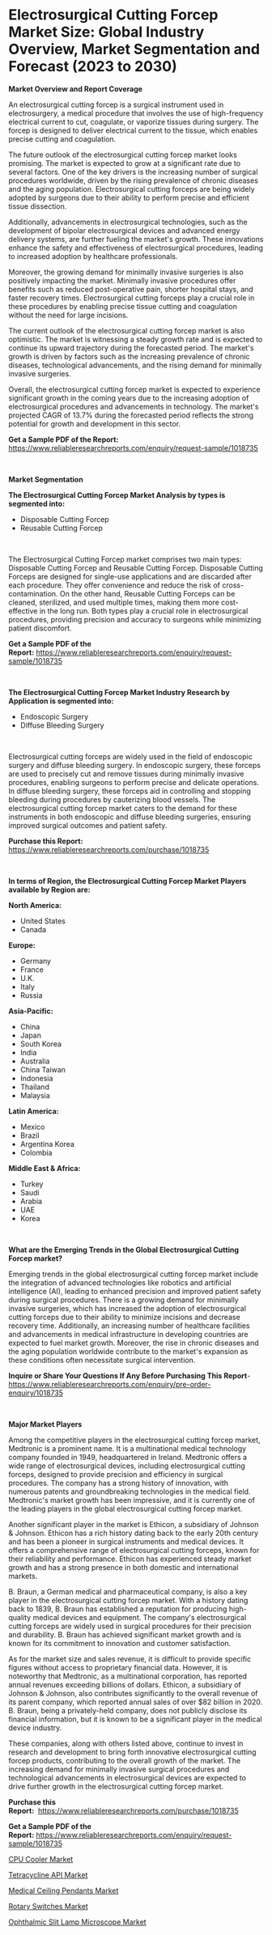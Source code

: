 <p><h1>Electrosurgical Cutting Forcep Market Size: Global Industry Overview, Market Segmentation and Forecast (2023 to 2030)</h1></p><p><strong>Market Overview and Report Coverage</strong></p>
<p><p>An electrosurgical cutting forcep is a surgical instrument used in electrosurgery, a medical procedure that involves the use of high-frequency electrical current to cut, coagulate, or vaporize tissues during surgery. The forcep is designed to deliver electrical current to the tissue, which enables precise cutting and coagulation.</p><p>The future outlook of the electrosurgical cutting forcep market looks promising. The market is expected to grow at a significant rate due to several factors. One of the key drivers is the increasing number of surgical procedures worldwide, driven by the rising prevalence of chronic diseases and the aging population. Electrosurgical cutting forceps are being widely adopted by surgeons due to their ability to perform precise and efficient tissue dissection.</p><p>Additionally, advancements in electrosurgical technologies, such as the development of bipolar electrosurgical devices and advanced energy delivery systems, are further fueling the market's growth. These innovations enhance the safety and effectiveness of electrosurgical procedures, leading to increased adoption by healthcare professionals.</p><p>Moreover, the growing demand for minimally invasive surgeries is also positively impacting the market. Minimally invasive procedures offer benefits such as reduced post-operative pain, shorter hospital stays, and faster recovery times. Electrosurgical cutting forceps play a crucial role in these procedures by enabling precise tissue cutting and coagulation without the need for large incisions.</p><p>The current outlook of the electrosurgical cutting forcep market is also optimistic. The market is witnessing a steady growth rate and is expected to continue its upward trajectory during the forecasted period. The market's growth is driven by factors such as the increasing prevalence of chronic diseases, technological advancements, and the rising demand for minimally invasive surgeries.</p><p>Overall, the electrosurgical cutting forcep market is expected to experience significant growth in the coming years due to the increasing adoption of electrosurgical procedures and advancements in technology. The market's projected CAGR of 13.7% during the forecasted period reflects the strong potential for growth and development in this sector.</p></p>
<p><strong>Get a Sample PDF of the Report:</strong> <a href="https://www.reliableresearchreports.com/enquiry/request-sample/1018735">https://www.reliableresearchreports.com/enquiry/request-sample/1018735</a></p>
<p>&nbsp;</p>
<p><strong>Market Segmentation</strong></p>
<p><strong>The Electrosurgical Cutting Forcep Market Analysis by types is segmented into:</strong></p>
<p><ul><li>Disposable Cutting Forcep</li><li>Reusable Cutting Forcep</li></ul></p>
<p>&nbsp;</p>
<p><p>The Electrosurgical Cutting Forcep market comprises two main types: Disposable Cutting Forcep and Reusable Cutting Forcep. Disposable Cutting Forceps are designed for single-use applications and are discarded after each procedure. They offer convenience and reduce the risk of cross-contamination. On the other hand, Reusable Cutting Forceps can be cleaned, sterilized, and used multiple times, making them more cost-effective in the long run. Both types play a crucial role in electrosurgical procedures, providing precision and accuracy to surgeons while minimizing patient discomfort.</p></p>
<p><strong>Get a Sample PDF of the Report:</strong>&nbsp;<a href="https://www.reliableresearchreports.com/enquiry/request-sample/1018735">https://www.reliableresearchreports.com/enquiry/request-sample/1018735</a></p>
<p>&nbsp;</p>
<p><strong>The Electrosurgical Cutting Forcep Market Industry Research by Application is segmented into:</strong></p>
<p><ul><li>Endoscopic Surgery</li><li>Diffuse Bleeding Surgery</li></ul></p>
<p>&nbsp;</p>
<p><p>Electrosurgical cutting forceps are widely used in the field of endoscopic surgery and diffuse bleeding surgery. In endoscopic surgery, these forceps are used to precisely cut and remove tissues during minimally invasive procedures, enabling surgeons to perform precise and delicate operations. In diffuse bleeding surgery, these forceps aid in controlling and stopping bleeding during procedures by cauterizing blood vessels. The electrosurgical cutting forcep market caters to the demand for these instruments in both endoscopic and diffuse bleeding surgeries, ensuring improved surgical outcomes and patient safety.</p></p>
<p><strong>Purchase this Report:</strong>&nbsp; <a href="https://www.reliableresearchreports.com/purchase/1018735">https://www.reliableresearchreports.com/purchase/1018735</a></p>
<p>&nbsp;</p>
<p><strong>In terms of Region, the Electrosurgical Cutting Forcep Market Players available by Region are:</strong></p>
<p>
    <p> <strong> North America: </strong>
        <ul>
            <li>United States</li>
            <li>Canada</li>
        </ul>
        </p> 
    <p> <strong> Europe: </strong>
        <ul>
            <li>Germany</li>
            <li>France</li>
            <li>U.K.</li>
            <li>Italy</li>
            <li>Russia</li>
        </ul>
        </p> 
    <p> <strong> Asia-Pacific: </strong>
        <ul>
            <li>China</li>
            <li>Japan</li>
            <li>South Korea</li>
            <li>India</li>
            <li>Australia</li>
            <li>China Taiwan</li>
            <li>Indonesia</li>
            <li>Thailand</li>
            <li>Malaysia</li>
        </ul>
        </p> 
    <p> <strong> Latin America: </strong>
        <ul>
            <li>Mexico</li>
            <li>Brazil</li>
            <li>Argentina Korea</li>
            <li>Colombia</li>
        </ul>
        </p> 
    <p> <strong> Middle East & Africa: </strong>
        <ul>
            <li>Turkey</li>
            <li>Saudi</li>
            <li>Arabia</li>
            <li>UAE</li>
            <li>Korea</li>
        </ul>
    </p>
    </p>
<p>&nbsp;</p>
<p><strong>What are the Emerging Trends in the Global Electrosurgical Cutting Forcep market?</strong></p>
<p><p>Emerging trends in the global electrosurgical cutting forcep market include the integration of advanced technologies like robotics and artificial intelligence (AI), leading to enhanced precision and improved patient safety during surgical procedures. There is a growing demand for minimally invasive surgeries, which has increased the adoption of electrosurgical cutting forceps due to their ability to minimize incisions and decrease recovery time. Additionally, an increasing number of healthcare facilities and advancements in medical infrastructure in developing countries are expected to fuel market growth. Moreover, the rise in chronic diseases and the aging population worldwide contribute to the market's expansion as these conditions often necessitate surgical intervention.</p></p>
<p><strong>Inquire or Share Your Questions If Any Before Purchasing This Report</strong>- <a href="https://www.reliableresearchreports.com/enquiry/pre-order-enquiry/1018735">https://www.reliableresearchreports.com/enquiry/pre-order-enquiry/1018735</a></p>
<p>&nbsp;</p>
<p><strong>Major Market Players</strong></p>
<p><p>Among the competitive players in the electrosurgical cutting forcep market, Medtronic is a prominent name. It is a multinational medical technology company founded in 1949, headquartered in Ireland. Medtronic offers a wide range of electrosurgical devices, including electrosurgical cutting forceps, designed to provide precision and efficiency in surgical procedures. The company has a strong history of innovation, with numerous patents and groundbreaking technologies in the medical field. Medtronic's market growth has been impressive, and it is currently one of the leading players in the global electrosurgical cutting forcep market.</p><p>Another significant player in the market is Ethicon, a subsidiary of Johnson & Johnson. Ethicon has a rich history dating back to the early 20th century and has been a pioneer in surgical instruments and medical devices. It offers a comprehensive range of electrosurgical cutting forceps, known for their reliability and performance. Ethicon has experienced steady market growth and has a strong presence in both domestic and international markets.</p><p>B. Braun, a German medical and pharmaceutical company, is also a key player in the electrosurgical cutting forcep market. With a history dating back to 1839, B. Braun has established a reputation for producing high-quality medical devices and equipment. The company's electrosurgical cutting forceps are widely used in surgical procedures for their precision and durability. B. Braun has achieved significant market growth and is known for its commitment to innovation and customer satisfaction.</p><p>As for the market size and sales revenue, it is difficult to provide specific figures without access to proprietary financial data. However, it is noteworthy that Medtronic, as a multinational corporation, has reported annual revenues exceeding billions of dollars. Ethicon, a subsidiary of Johnson & Johnson, also contributes significantly to the overall revenue of its parent company, which reported annual sales of over $82 billion in 2020. B. Braun, being a privately-held company, does not publicly disclose its financial information, but it is known to be a significant player in the medical device industry.</p><p>These companies, along with others listed above, continue to invest in research and development to bring forth innovative electrosurgical cutting forcep products, contributing to the overall growth of the market. The increasing demand for minimally invasive surgical procedures and technological advancements in electrosurgical devices are expected to drive further growth in the electrosurgical cutting forcep market.</p></p>
<p><strong>Purchase this Report:</strong>&nbsp;&nbsp;<a href="https://www.reliableresearchreports.com/purchase/1018735">https://www.reliableresearchreports.com/purchase/1018735</a></p>
<p></p>
<p><strong>Get a Sample PDF of the Report:</strong>&nbsp;<a href="https://www.reliableresearchreports.com/enquiry/request-sample/1018735">https://www.reliableresearchreports.com/enquiry/request-sample/1018735</a></p>
<p><p><a href="https://medium.com/@unamorgan6655/cpu-cooler-market-size-growth-forecast-2023-2030-d6b9f43b97ad">CPU Cooler Market</a></p><p><a href="https://www.linkedin.com/pulse/tetracycline-api-market-size-share-amp-trends-analysis-q2n2e/">Tetracycline API Market</a></p><p><a href="https://www.reportprime.com/medical-ceiling-pendants-r10073">Medical Ceiling Pendants Market</a></p><p><a href="https://medium.com/@lowellgreen2023/rotary-switches-market-size-growth-forecast-2023-2030-3a8fdadcad44">Rotary Switches Market</a></p><p><a href="https://www.reportprime.com/ophthalmic-slit-lamp-microscope-r10074">Ophthalmic Slit Lamp Microscope Market</a></p></p>